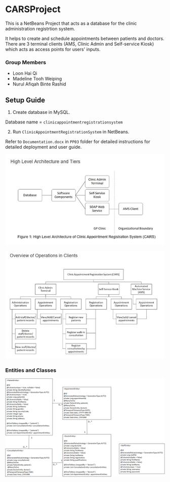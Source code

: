 # CARSProject

This is a NetBeans Project that acts as a database for the clinic administration registrtion system.

It helps to create and schedule appointments between patients and doctors. There are 3 terminal clients (AMS, Clinic Admin and Self-service Kiosk) which acts as access points for users' inputs.

### Group Members

 - Loon Hai Qi 
 - Madeline Tooh Weiping 
 - Nurul Afiqah Binte Rashid 

## Setup Guide

1. Create database in MySQL.

Database name = `clinicappointmentregistrationsystem`

2. Run `ClinicAppointmentRegistrationSystem` in NetBeans.

Refer to `Documentation.docx` in `PP03` folder for detailed instructions for detailed deployment and user guide.


![HighLevelArchitecture](PP03/img/High%20Level%20Architecture.JPG?raw=true)

![OperationsOverview](PP03/img/Operations%20Overview.JPG?raw=true)

### Entities and Classes

![EntityClasses](PP03/img/Entity%20Classes.png?raw=true)